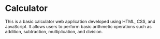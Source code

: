 # Calculator
This is a basic calculator web application developed using HTML, CSS, and JavaScript. It allows users to perform basic arithmetic operations such as addition, subtraction, multiplication, and division.
